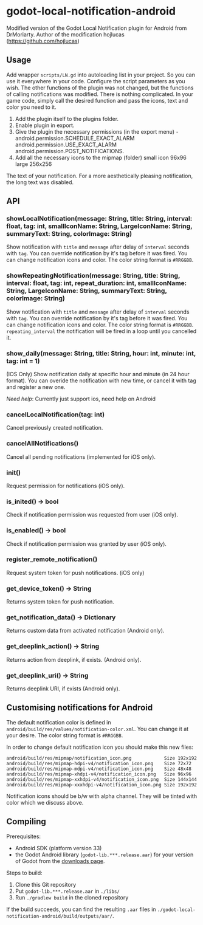 # godot-local-notification-android
Modified version of the Godot Local Notification plugin for Android from DrMoriarty.
Author of the modification hojlucas (https://github.com/hojlucas)

## Usage

Add wrapper `scripts/LN.gd` into autoloading list in your project. So you can use it everywhere in your code. Configure the script parameters as you wish.
The other functions of the plugin was not changed, but the functions of calling notifications was modified.
There is nothing complicated. In your game code, simply call the desired function and pass the icons, text and color you need to it.

1. Add the plugin itself to the plugins folder.
2. Enable plugin in export.
3. Give the plugin the necessary permissions (in the export menu) - android.permission.SCHEDULE_EXACT_ALARM android.permission.USE_EXACT_ALARM android.permission.POST_NOTIFICATIONS.
4. Add all the necessary icons to the mipmap (folder) small icon 96x96 large 256x256

The text of your notification. 
For a more aesthetically pleasing notification, the long text was disabled.

## API

### showLocalNotification(message: String, title: String, interval: float, tag: int, smallIconName: String, LargeIconName: String, summaryText: String, colorImage: String)

Show notification with `title` and `message` after delay of `interval` seconds with `tag`. You can override notification by it's tag before it was fired. You can change notification icons and color. The color string format is `#RRGGBB`.

### showRepeatingNotification(message: String, title: String, interval: float, tag: int, repeat_duration: int, smallIconName: String, LargeIconName: String, summaryText: String, colorImage: String)
Show notification with `title` and `message` after delay of `interval` seconds with `tag`. You can override notification by it's tag before it was fired. You can change notification icons and color. The color string format is `#RRGGBB`.
`repeating_interval` the notification will be fired in a loop until you cancelled it.


### show_daily(message: String, title: String, hour: int, minute: int, tag: int = 1)
(IOS Only)
Show notification daily at specific hour and minute (in 24 hour format).
You can overide the notification with new time, or cancel it with tag and register a new one.

*Need help*: Currently just support ios, need help on Android

### cancelLocalNotification(tag: int)

Cancel previously created notification.

### cancelAllNotifications()

Cancel all pending notifications (implemented for iOS only).

### init()

Request permission for notifications (iOS only).

### is_inited() -> bool

Check if notification permission was requested from user (iOS only).

### is_enabled() -> bool

Check if notification permission was granted by user (iOS only).

### register_remote_notification()

Request system token for push notifications. (iOS only)

### get_device_token() -> String

Returns system token for push notification.

### get_notification_data() -> Dictionary

Returns custom data from activated notification (Android only).

### get_deeplink_action() -> String

Returns action from deeplink, if exists. (Android only).

### get_deeplink_uri() -> String

Returns deeplink URI, if exists (Android only).

## Customising notifications for Android

The default notification color is defined in `android/build/res/values/notification-color.xml`. You can change it at your desire. The color string format is `#RRGGBB`.

In order to change default notification icon you should make this new files:
```
android/build/res/mipmap/notification_icon.png            Size 192x192
android/build/res/mipmap-hdpi-v4/notification_icon.png    Size 72x72
android/build/res/mipmap-mdpi-v4/notification_icon.png    Size 48x48
android/build/res/mipmap-xhdpi-v4/notification_icon.png   Size 96x96
android/build/res/mipmap-xxhdpi-v4/notification_icon.png  Size 144x144
android/build/res/mipmap-xxxhdpi-v4/notification_icon.png Size 192x192
```
Notification icons should be b/w with alpha channel. They will be tinted with color which we discuss above.


## Compiling

Prerequisites:

- Android SDK (platform version 33)
- the Godot Android library (`godot-lib.***.release.aar`) for your version of Godot from the [downloads page](https://godotengine.org/download).

Steps to build:

1. Clone this Git repository
2. Put `godot-lib.***.release.aar` in `./libs/`
3. Run `./gradlew build` in the cloned repository

If the build succeeds, you can find the resulting `.aar` files in `./godot-local-notification-android/build/outputs/aar/`.

